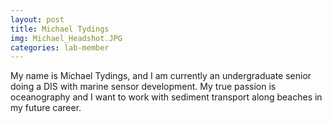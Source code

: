 ```yaml
---
layout: post
title: Michael Tydings
img: Michael_Headshot.JPG
categories: lab-member
---
```


My name is Michael Tydings, and I am currently an undergraduate senior doing a DIS with marine sensor development. My true passion is oceanography and I want to work with sediment transport along beaches in my future career.
